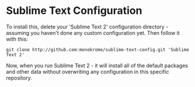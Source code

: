 Sublime Text Configuration
=================

To install this, delete your 'Sublime Text 2' configuration directory - assuming you haven't done any
custom configuration yet. Then follow it with this:

    git clone http://github.com:monokrome/sublime-text-config.git 'Sublime Text 2'

Now, when you run Sublime Text 2 - it will install all of the default packages and other data without
overwriting any configuration in this specific repository.
